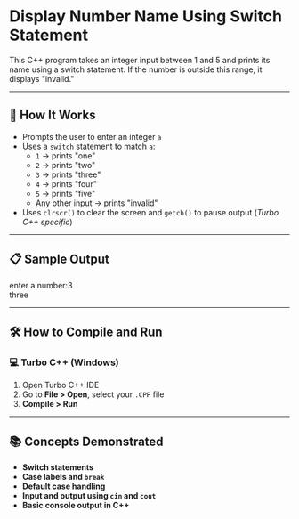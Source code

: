 # Display Number Name Using Switch Statement

This C++ program takes an integer input between 1 and 5 and prints its name using a switch statement. If the number is outside this range, it displays "invalid."

---

## 🚀 How It Works

- Prompts the user to enter an integer `a`
- Uses a `switch` statement to match `a`:
  - `1` → prints "one"
  - `2` → prints "two"
  - `3` → prints "three"
  - `4` → prints "four"
  - `5` → prints "five"
  - Any other input → prints "invalid"
- Uses `clrscr()` to clear the screen and `getch()` to pause output (*Turbo C++ specific*)

---

## 📋 Sample Output

enter a number:3  
three

---

## 🛠️ How to Compile and Run

### 💻 Turbo C++ (Windows)

1. Open Turbo C++ IDE  
2. Go to **File > Open**, select your `.CPP` file  
3. **Compile > Run**

---

## 📚 Concepts Demonstrated
- **Switch statements**
- **Case labels and `break`**
- **Default case handling**
- **Input and output using `cin` and `cout`**
- **Basic console output in C++**
